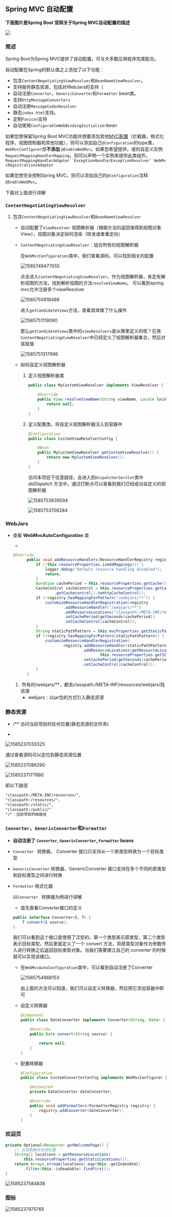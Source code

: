 ## Spring MVC 自动配置

**下面图片是Spring Boot 官网关于Spring MVC自动配置的描述**

![](.\src\main\resources\images\\1585748859329.png)

### 简述

Spring Boot为Spring MVC提供了自动配置，可与大多数应用程序完美配合。

自动配置在Spring的默认值之上添加了以下功能：

- 包含`ContentNegotiatingViewResolver`和`BeanNameViewResolver`。
- 支持服务静态资源，包括对WebJars的支持（
- 自动注册`Converter`，`GenericConverter`和`Formatter`  bean类。
- 支持`HttpMessageConverters`
- 自动注册`MessageCodesResolver`
- 静态`index.html`支持。
- 定制`Favicon`支持
- 自动使用`ConfigurableWebBindingInitializer`bean

如果您想保留Spring Boot MVC功能并想要添加其他[MVC配置](https://docs.spring.io/spring/docs/5.1.14.RELEASE/spring-framework-reference/web.html#mvc)（拦截器，格式化程序，视图控制器和其他功能），则可以添加自己`@Configuration`的type类，`WebMvcConfigurer`但**不添加** `@EnableWebMvc`。如果您希望提供，或的自定义实例`RequestMappingHandlerMapping`，则可以声明一个实例来提供此类组件。`RequestMappingHandlerAdapter``ExceptionHandlerExceptionResolver``WebMvcRegistrationsAdapter`

如果您想完全控制Spring MVC，则可以添加自己的`@Configuration`注释`@EnableWebMvc`。



下面对上面进行讲解

### `ContentNegotiatingViewResolver`

1. 包含`ContentNegotiatingViewResolver`和`BeanNameViewResolver`

   - 自动配置了`ViewResolver` 视图解析器（根据方法的返回值得到视图对象View），视图对象决定如何渲染（转发或者重定向）

   - `ContentNegotiatingViewResolver`：组合所有的视图解析器

     在`WebMvcConfiguration`类中，我们查看源码，可以找到相关的配置

     ![1585749477055](.\src\main\resources\images\\1585749477055.png)

     点击进入`ContentNegotiatingViewResolver`，作为视图解析器，肯定有解析视图的方法，找到解析视图的方法`resolveViewName`。 可以看到spring mvc允许注册多个viewResolver 

     ![1585750918486](.\src\main\resources\images\\1585750918486.png)

     进入`getCandidateViews`方法，查看具体做了什么操作

     ![1585751119060](.\src\main\resources\images\\1585751119060.png)

     那么`getCandidateViews`类中的`viewResolvers`是从哪里定义的呢？在类`ContentNegotiatingViewResolver`中已经定义了视图解析器集合，然后对其赋值

     ![1585751317996](.\src\main\resources\images\\1585751317996.png)

     

   - 如何自定义视图解析器

     1. 定义视图解析器类

        ```java
        public class MyCustomViewResolver implements ViewResolver {
        
            @Override
            public View resolveViewName(String viewName, Locale locale) throws Exception {
                return null;
            }
        }
        ```

     2. 定义配置类，将自定义视图解析器注入到容器中

        ```java
        @Configuration
        public class CustomViewResolverConfig {
        
            @Bean
            public MyCustomViewResolver getCustomViewResolver() {
                return new MyCustomViewResolver();
            }
        }
        
        ```

        访问本项目下任意路径，会进入到`DispatcherServlet`类中 *doDispatch* 方法中，通过打断点可以查看到我们已经成功自定义的视图解析器

        ![1585753839594](.\src\main\resources\images\\1585753839594.png)

         ![1585753706284](.\src\main\resources\images\\1585753706284.png) 

     

### WebJars

- 查看 **WebMvcAutoConfiguration** 类

  - 

  ```java
  @Override
  		public void addResourceHandlers(ResourceHandlerRegistry registry) {
  			if (!this.resourceProperties.isAddMappings()) {
  				logger.debug("Default resource handling disabled");
  				return;
  			}
  			Duration cachePeriod = this.resourceProperties.getCache().getPeriod();
  			CacheControl cacheControl = this.resourceProperties.getCache()
  					.getCachecontrol().toHttpCacheControl();
  			if (!registry.hasMappingForPattern("/webjars/**")) {
  				customizeResourceHandlerRegistration(registry
  						.addResourceHandler("/webjars/**")
  						.addResourceLocations("classpath:/META-INF/resources/webjars/")
  						.setCachePeriod(getSeconds(cachePeriod))
  						.setCacheControl(cacheControl));
  			}
  			String staticPathPattern = this.mvcProperties.getStaticPathPattern();
  			if (!registry.hasMappingForPattern(staticPathPattern)) {
  				customizeResourceHandlerRegistration(
  						registry.addResourceHandler(staticPathPattern)
  								.addResourceLocations(getResourceLocations(
  										this.resourceProperties.getStaticLocations()))
  								.setCachePeriod(getSeconds(cachePeriod))
  								.setCacheControl(cacheControl));
  			}
  		}
  ```

  1. ​	所有的/webjars/**，都去classpath:/META-INF/resources/webjars/找资源
     - webjars：以jar包的方式引入静态资源



### 静态资源

-  /**  访问当前项目的任何位置(静态资源的文件夹)

  - 

  ![1585237033325](.\src\main\resources\images\\1585237033325.png)

  通过查看源码可以定位到静态资源位置

  ![1585237086290](.\src\main\resources\images\\1585237086290.png)

  ![1585237177880](.\src\main\resources\images\\1585237177880.png)

  即以下路径

  ```xml
  "classpath:/META-INF/resources/", 
  "classpath:/resources/",
  "classpath:/static/", 
  "classpath:/public/" 
  "/"：当前项目的根路径
  ```



### `Converter`，`GenericConverter`和`Formatter`

- **自动注册了  `Converter`, `GenericConverter`, `Formatter` beans**

- `Converter `  转换器，  Converter 接口只支持从一个原类型转换为一个目标类型 

- `GenericConverter`   转换器，GenericConverter 接口支持在多个不同的原类型和目标类型之间进行转换 

- `Formatter`   格式化器

  以`Converter `  转换器为例进行讲解

  - 首先查看Converter接口的定义

  ```java
  public interface Converter<S, T> {   
      T convert(S source);
  }
  ```

   我们可以看到这个接口是使用了泛型的，第一个类型表示原类型，第二个类型表示目标类型，然后里面定义了一个 convert 方法，将原类型对象作为参数传入进行转换之后返回目标类型对象。当我们需要建立自己的 converter 的时候就可以实现该接口。

  - 在`WebMvcAutoConfiguration`类中，可以看到自动注册了Converter

    ![1585754968153](.\src\main\resources\images\\1585754968153.png)

    由上面的方法可以知道，我们可以自定义转换器，然后把它添加容器中即可

  - 自定义转换器

    ```java
    @Component
    public class DateConverter implements Converter<String, Date> {
    
        @Override
        public Date convert(String source) {
    
            return null;
        }
    }
    ```

  - 配置转换器

    ```java
    @Configuration
    public class CustomConverterConfig implements WebMvcConfigurer {
    
        @Autowired
        private DateConverter dateConverter;
    
        @Override
        public void addFormatters(FormatterRegistry registry) {
            registry.addConverter(dateConverter);
        }
    }
    ```





### 欢迎页

```java
private Optional<Resource> getWelcomePage() {
    // 去获取静态资源位置
    String[] locations = getResourceLocations(
        this.resourceProperties.getStaticLocations());
    return Arrays.stream(locations).map(this::getIndexHtml)
        .filter(this::isReadable).findFirst();
}
```

![1585237584838](.\src\main\resources\images\1585237584838.png)



### 图标

![1585237975765](.\src\main\resources\images\\1585237975765.png)



